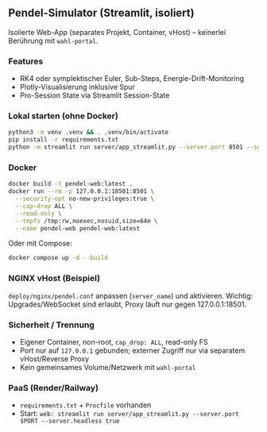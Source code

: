 ## Pendel-Simulator (Streamlit, isoliert)

Isolierte Web-App (separates Projekt, Container, vHost) – keinerlei Berührung mit `wahl-portal`.

### Features
- RK4 oder symplektischer Euler, Sub-Steps, Energie-Drift-Monitoring
- Plotly-Visualisierung inklusive Spur
- Pro-Session State via Streamlit Session-State

### Lokal starten (ohne Docker)
```bash
python3 -m venv .venv && . .venv/bin/activate
pip install -r requirements.txt
python -m streamlit run server/app_streamlit.py --server.port 8501 --server.headless true
```

### Docker
```bash
docker build -t pendel-web:latest .
docker run --rm -p 127.0.0.1:18501:8501 \
  --security-opt no-new-privileges:true \
  --cap-drop ALL \
  --read-only \
  --tmpfs /tmp:rw,noexec,nosuid,size=64m \
  --name pendel-web pendel-web:latest
```
Oder mit Compose:
```bash
docker compose up -d --build
```

### NGINX vHost (Beispiel)
`deploy/nginx/pendel.conf` anpassen (`server_name`) und aktivieren. Wichtig: Upgrades/WebSocket sind erlaubt, Proxy läuft nur gegen 127.0.0.1:18501.

### Sicherheit / Trennung
- Eigener Container, non-root, `cap_drop: ALL`, read-only FS
- Port nur auf `127.0.0.1` gebunden; externer Zugriff nur via separatem vHost/Reverse Proxy
- Kein gemeinsames Volume/Netzwerk mit `wahl-portal`

### PaaS (Render/Railway)
- `requirements.txt` + `Procfile` vorhanden
- Start: `web: streamlit run server/app_streamlit.py --server.port $PORT --server.headless true`

